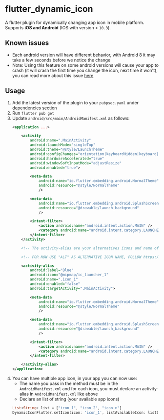 # flutter_dynamic_icon

A flutter plugin for dynamically changing app icon in mobile platform. Supports **iOS and Android** (IOS with version > `10.3`).
## Known issues

* Each android version will have different behavior, with Android 8 it may take a few seconds before we notice the change
* Note: Using this feature on some android versions will cause your app to crash (it will crash the first time you change the icon, next time it won't), you can read more about this issue [here](https://github.com/tastelessjolt/flutter_dynamic_icon/pull/10#issuecomment-959260628)
## Usage
1. Add the latest version of the plugin to your `pubpsec.yaml` under dependencies section
2. Run `flutter pub get`
3. Update `android/src/main/AndroidManifest.xml` as follows:
    ```xml
    <application ...>

        <activity
            android:name=".MainActivity"
            android:launchMode="singleTop"
            android:theme="@style/LaunchTheme"
            android:configChanges="orientation|keyboardHidden|keyboard|screenSize|smallestScreenSize|locale|layoutDirection|fontScale|screenLayout|density|uiMode"
            android:hardwareAccelerated="true"
            android:windowSoftInputMode="adjustResize"
            android:enabled="true">

            <meta-data
                android:name="io.flutter.embedding.android.NormalTheme"
                android:resource="@style/NormalTheme"
                />

            <meta-data
                android:name="io.flutter.embedding.android.SplashScreenDrawable"
                android:resource="@drawable/launch_background"
                />

            <intent-filter>
                <action android:name="android.intent.action.MAIN" />
                <category android:name="android.intent.category.LAUNCHER" />
            </intent-filter>
        </activity>

        <!-- The activity-alias are your alternatives icons and name of your app, the default one must be enabled (and the others disabled) and the name must be ".DEFAULT". All the names of your activity-alias' name must begin with a dot. -->

        <!-- FOR NOW USE "ALT" AS ALTERNATIVE ICON NAME, FOLLOW https://github.com/GioPan04/flutter_icon_switcher/issues/1 FOR MORE INFO -->

        <activity-alias
            android:label="Blue"
            android:icon="@mipmap/ic_launcher_1"
            android:name=".icon_1"
            android:enabled="false"
            android:targetActivity=".MainActivity">

            <meta-data
                android:name="io.flutter.embedding.android.NormalTheme"
                android:resource="@style/NormalTheme"
                />

            <meta-data
                android:name="io.flutter.embedding.android.SplashScreenDrawable"
                android:resource="@drawable/launch_background"
                />

            <intent-filter>
                <action android:name="android.intent.action.MAIN" />
                <category android:name="android.intent.category.LAUNCHER" />
            </intent-filter>

        </activity-alias>
    </application>
    ```
4. You can have multiple app icon, in your app you can now use:
    * The name you pass in the method must be in the `AndroidManifest.xml` and for each icon, you must declare an activity-alias in `AndroidManifest.xml` like above
    * Declare an list of string (your available app icons)
    ```dart
    List<String> list = ["icon_1", "icon_2", "icon_n"]
    DynamicIconFlutter.setIcon(icon: 'icon_1', listAvailableIcon: list);
    ```



